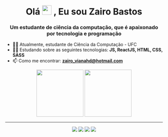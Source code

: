 <h1 align="center">Olá <img src="https://raw.githubusercontent.com/kaueMarques/kaueMarques/master/hi.gif" width="30px"> , Eu sou Zairo Bastos</h1>
<h3 align="center">Um estudante de ciência da computação, que é apaixonado por tecnologia e programação</h3>

 - :man_student: Atualmente, estudante de Ciência da Computação - UFC
 - :man_technologist: Estudando sobre as seguintes tecnologias: **JS, ReactJS, HTML, CSS, SASS**
 - 📫 Como me encontrar: **zairo_vianahd@hotmail.com**
<div align="center">
  <img height="150em" src="https://github-readme-stats.vercel.app/api?username=zairobastos&show_icons=true&theme=dracula"/>
  <img height="150em" src="https://github-readme-stats.vercel.app/api/top-langs/?username=zairobastos&&theme=dracula&layout=compact"/> 
</div>

<hr></hr>
<div align="center">
  <a href = "mailto: zairobastos@gmail.com"><img src="https://img.shields.io/badge/-Gmail-%23EA4335?style=for-the-badge&logo=gmail&logoColor=white" target="_blank"></a>
  <a href="https://www.linkedin.com/in/zairo-bastos-010625197/" target="_blank"><img src="https://img.shields.io/badge/-LinkedIn-%230077B5?style=for-the-badge&logo=linkedin&logoColor=white" target="_blank"></a>
  <a href="https://www.facebook.com/zairo.bastos" target="_blank"><img src="https://img.shields.io/badge/Facebook-1877F2?style=for-the-badge&logo=facebook&logoColor=white" target="_blank"></a>
  <a href="https://www.instagram.com/zairo.vbastos/" target="_blank"><img src="https://img.shields.io/badge/Instagram-E4405F?style=for-the-badge&logo=instagram&logoColor=white" target="_blank"></a>
</div>





<!--
**zairobastos/zairobastos** is a ✨ _special_ ✨ repository because its `README.md` (this file) appears on your GitHub profile.

Here are some ideas to get you started:

- 🔭 I’m currently working on ...
- 🌱 I’m currently learning ...
- 👯 I’m looking to collaborate on ...
- 🤔 I’m looking for help with ...
- 💬 Ask me about ...
- 📫 How to reach me: ...
- 😄 Pronouns: ...
- ⚡ Fun fact: ...
-->
